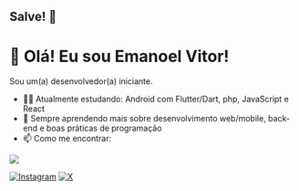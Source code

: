 ## Salve! 👋

# 👋 Olá! Eu sou Emanoel Vitor!

Sou um(a) desenvolvedor(a) iniciante.

- 👨‍💻 Atualmente estudando: Android com Flutter/Dart, php, JavaScript e React
- 🌱 Sempre aprendendo mais sobre desenvolvimento web/mobile, back-end e boas práticas de programação
- 📫 Como me encontrar: <a href="mailto:emanoelribeiro.ifc@gmail.com">
<img src="https://img.shields.io/badge/Gmail-D14836?style=for-the-badge&logo=gmail&logoColor=white"/>
</a>

[![Instagram](https://img.shields.io/badge/-Instagram-%23E4405F?style=for-the-badge&logo=instagram&logoColor=white)](https://www.instagram.com/negralhalt/)
	[![X](https://img.shields.io/badge/X-000?style=for-the-badge&logo=x)](https://x.com/7negralha)





